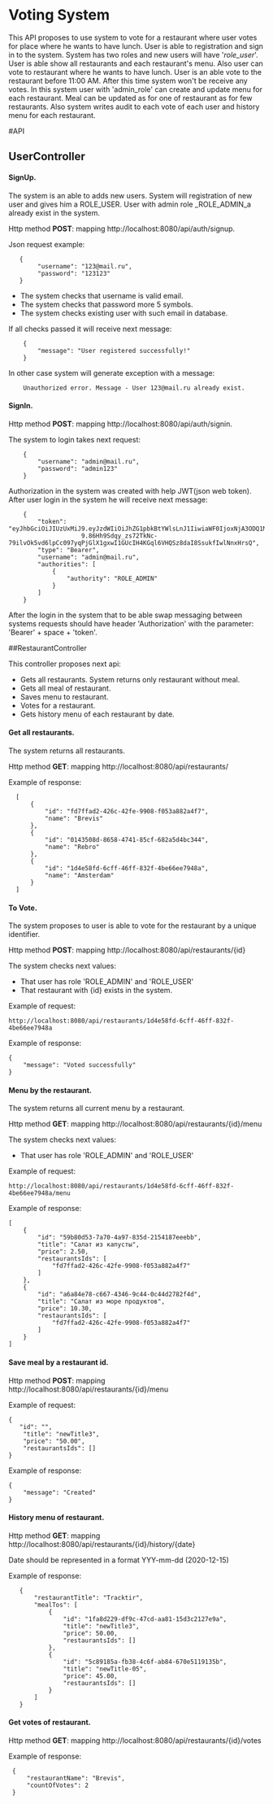 #                                            Voting System
   This API proposes to use system to vote for a restaurant where user votes for place where he wants to
  have lunch. User is able to registration and sign in to the system. System has two roles and new users will
  have '_role_user_'. User is able show all restaurants and each restaurant's menu. Also user can vote to 
  restaurant where he wants to have lunch. User is an able vote to the restaurant before 11:00 AM. After this 
  time system won't be receive any votes. 
       In this system user with 'admin_role' can create and update menu for each restaurant. Meal can be
       updated as for one of restaurant as for few restaurants. Also system writes audit to each vote of each user 
    and history menu for each restaurant.

#API
  
## UserController
#### SignUp.
  The system is an able to adds new users. System will registration of new user and gives him a ROLE_USER. User with 
  admin role _ROLE_ADMIN_a already exist in the system.
  
  Http method **POST**: 
  mapping http://localhost:8080/api/auth/signup.
  
  Json request example:
    
       {
            "username": "123@mail.ru",
            "password": "123123"
       }
  
  - The system checks that username is valid email.
  - The system checks that password more 5 symbols.
  - The system checks existing user with such email in database.
  
  If all checks passed it will receive next message:
    
        {
            "message": "User registered successfully!"
        }
     
  In other case system will generate exception with a message:
            
        Unauthorized error. Message - User 123@mail.ru already exist.
  
 
#### SignIn.
Http method **POST**: 
mapping http://localhost:8080/api/auth/signin.  

   The system to login takes next request:
       
        {
            "username": "admin@mail.ru",
            "password": "admin123"
        } 
        
   Authorization in the system was created with help JWT(json web token). After user login in the system he will receive 
next message:
        
        {
            "token": "eyJhbGciOiJIUzUxMiJ9.eyJzdWIiOiJhZG1pbkBtYWlsLnJ1IiwiaWF0IjoxNjA3ODQ1MTg2LCJleHAiOjE2MDc5MzE1ODZ
                        9.86Hh9Sdqy_zs72TkNc-79ilvOk5vd6lpCc097yqPjGlX1gxwI1GUcIH4KGql6VHQSz8daI8SsukfIwlNnxHrsQ",
            "type": "Bearer",
            "username": "admin@mail.ru",
            "authorities": [
                {
                    "authority": "ROLE_ADMIN"
                }
            ]
        }
        
   After the login in the system that to be able swap messaging between systems requests should have header 
   'Authorization' with the parameter: 'Bearer' + space + 'token'.
   
##RestaurantController

This controller proposes next api:
   - Gets all restaurants. System returns only restaurant without meal.
   - Gets all meal of restaurant. 
   - Saves menu to restaurant.
   - Votes for a restaurant.
   - Gets history menu of each restaurant by date.
   
#### Get all restaurants.
The system returns all restaurants.
 
Http method **GET**:
mapping http://localhost:8080/api/restaurants/

   Example of response:
      
      [
          {
              "id": "fd7ffad2-426c-42fe-9908-f053a882a4f7",
              "name": "Brevis"
          },
          {
              "id": "0143508d-8658-4741-85cf-682a5d4bc344",
              "name": "Rebro"
          },
          {
              "id": "1d4e58fd-6cff-46ff-832f-4be66ee7948a",
              "name": "Amsterdam"
          }
      ]

#### To Vote.
   The system proposes to user is able to vote for the restaurant by a unique identifier.
   
Http method **POST**:
mapping http://localhost:8080/api/restaurants/{id}
   
   The system checks next values:
   - That user has role 'ROLE_ADMIN' and 'ROLE_USER'
   - That restaurant with {id} exists in the system.
   
   Example of request:
   
    http://localhost:8080/api/restaurants/1d4e58fd-6cff-46ff-832f-4be66ee7948a
    
   Example of response:
   
    {
        "message": "Voted successfully"
    }
    
#### Menu by the restaurant.
The system returns all current menu by a restaurant.

Http method **GET**:
mapping http://localhost:8080/api/restaurants/{id}/menu

   The system checks next values:
   - That user has role 'ROLE_ADMIN' and 'ROLE_USER'
    
   Example of request:
   
    http://localhost:8080/api/restaurants/1d4e58fd-6cff-46ff-832f-4be66ee7948a/menu
    
   Example of response:
   
    [
        {
            "id": "59b80d53-7a70-4a97-835d-2154187eeebb",
            "title": "Салат из капусты",
            "price": 2.50,
            "restaurantsIds": [
                "fd7ffad2-426c-42fe-9908-f053a882a4f7"
            ]
        },
        {
            "id": "a6a84e78-c667-4346-9c44-0c44d2782f4d",
            "title": "Салат из море продуктов",
            "price": 10.30,
            "restaurantsIds": [
                "fd7ffad2-426c-42fe-9908-f053a882a4f7"
            ]
        }
    ]

#### Save meal by a restaurant id.
Http method **POST**:
mapping http://localhost:8080/api/restaurants/{id}/menu

   Example of request:
   
    {
       "id": "",
        "title": "newTitle3",
        "price": "50.00",
        "restaurantsIds": []  
    }
    
   Example of response:
   
    {
        "message": "Created"
    }

#### History menu of restaurant.
Http method **GET**:
mapping http://localhost:8080/api/restaurants/{id}/history/{date}

   Date should be represented in a format YYY-mm-dd (2020-12-15)  
   
   Example of response:
      
       {
           "restaurantTitle": "Tracktir",
           "mealTos": [
               {
                   "id": "1fa8d229-df9c-47cd-aa81-15d3c2127e9a",
                   "title": "newTitle3",
                   "price": 50.00,
                   "restaurantsIds": []
               },
               {
                   "id": "5c89185a-fb38-4c6f-ab84-670e5119135b",
                   "title": "newTitle-05",
                   "price": 45.00,
                   "restaurantsIds": []
               }
           ]
       }
       
#### Get votes of restaurant.
Http method **GET**:
mapping http://localhost:8080/api/restaurants/{id}/votes

 Example of response:
     
     {
         "restaurantName": "Brevis",
         "countOfVotes": 2
     }
     